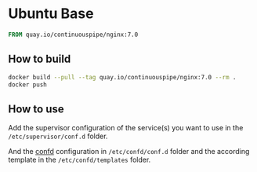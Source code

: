 # Ubuntu Base

```Dockerfile
FROM quay.io/continuouspipe/nginx:7.0
```

## How to build
```bash
docker build --pull --tag quay.io/continuouspipe/nginx:7.0 --rm .
docker push
```

## How to use

Add the supervisor configuration of the service(s) you want to use in the `/etc/supervisor/conf.d` folder.

And the [confd](https://github.com/kelseyhightower/confd) configuration in `/etc/confd/conf.d` folder and the according
template in the `/etc/confd/templates` folder.
